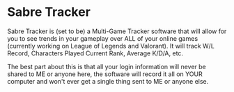# Sabre Tracker
Sabre Tracker is (set to be) a Multi-Game Tracker software that will allow for you to see trends in your gameplay over
ALL of your online games (currently working on League of Legends and Valorant). It will track W/L Record, Characters Played
Current Rank, Average K/D/A, etc.


The best part about this is that all your login information will never be shared to ME or anyone here, the software will record it
all on YOUR computer and won't ever get a single thing sent to ME or anyone else.
